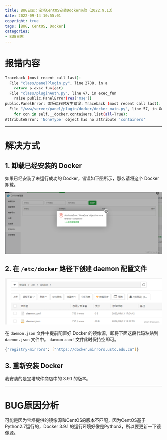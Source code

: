 ```yaml
---
title: BUG日志：宝塔CentOS安装Docker失败（2022.9.13）
date: 2022-09-14 10:55:01
copyright: true
tags: [BUG, CentOS, Docker]
categories:
- BUG日志
---
```


# 报错内容

```bash
Traceback (most recent call last):
  File "class/panelPlugin.py", line 2788, in a
    return p.exec_fun(get)
  File "class/pluginAuth.py", line 67, in exec_fun
    raise public.PanelError(res['msg'])
public.PanelError: 面板运行时发生错误: Traceback (most recent call last):
  File "/www/server/panel/plugin/docker/docker_main.py", line 57, in GetConList
    for con in self.__docker.containers.list(all=True):
AttributeError: 'NoneType' object has no attribute 'containers'
```


---

# 解决方式
## 1. 卸载已经安装的 Docker

如果已经安装了未运行成功的 Docker，错误如下图所示，那么请将这个 Docker 卸载。

![错误页面](/images/BUG日志_宝塔CentOS安装Docker失败/bug_docker_1.png)

## 2. 在 `/etc/docker` 路径下创建 daemon 配置文件 

![daemon 配置文件](/images/BUG日志_宝塔CentOS安装Docker失败/bug_docker_2.png)

在 `daemon.json` 文件中提前配置好 Docker 的镜像源，即将下面这段代码粘贴到 `daemon.json` 文件中。 `daemon.conf` 文件此时保持空即可。
```bash
{"registry-mirrors": ["https://docker.mirrors.ustc.edu.cn"]}
```

## 3. 重新安装 Docker
我安装的是宝塔软件商店中的 3.9.1 的版本。


---

# BUG原因分析
可能是因为宝塔提供的镜像源和CentOS的版本不匹配，因为CentOS基于Python2.7运行的，Docker 3.9.1 的运行环境好像是Python3，所以要更新一下镜像源。